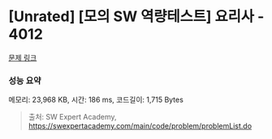 # [Unrated] [모의 SW 역량테스트] 요리사 - 4012 

[문제 링크](https://swexpertacademy.com/main/code/problem/problemDetail.do?contestProbId=AWIeUtVakTMDFAVH) 

### 성능 요약

메모리: 23,968 KB, 시간: 186 ms, 코드길이: 1,715 Bytes



> 출처: SW Expert Academy, https://swexpertacademy.com/main/code/problem/problemList.do